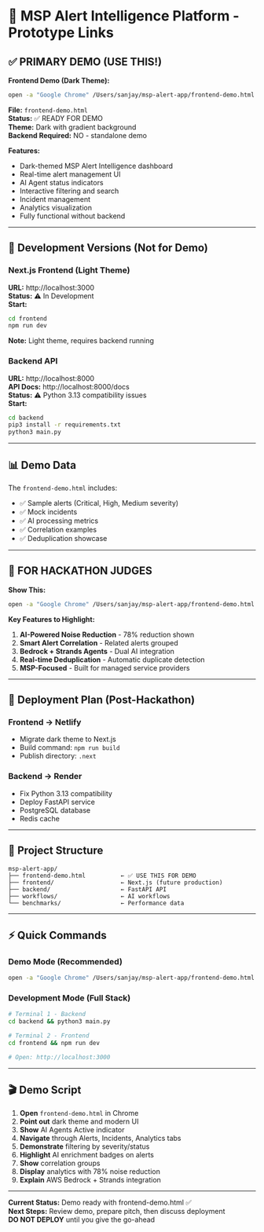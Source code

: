 # 🚀 MSP Alert Intelligence Platform - Prototype Links

## ✅ PRIMARY DEMO (USE THIS!)

**Frontend Demo (Dark Theme):**
```bash
open -a "Google Chrome" /Users/sanjay/msp-alert-app/frontend-demo.html
```

**File:** `frontend-demo.html`  
**Status:** ✅ READY FOR DEMO  
**Theme:** Dark with gradient background  
**Backend Required:** NO - standalone demo

**Features:**
- Dark-themed MSP Alert Intelligence dashboard
- Real-time alert management UI
- AI Agent status indicators
- Interactive filtering and search
- Incident management
- Analytics visualization
- Fully functional without backend

---

## 🔧 Development Versions (Not for Demo)

### Next.js Frontend (Light Theme)
**URL:** http://localhost:3000  
**Status:** ⚠️ In Development  
**Start:**
```bash
cd frontend
npm run dev
```
**Note:** Light theme, requires backend running

### Backend API
**URL:** http://localhost:8000  
**API Docs:** http://localhost:8000/docs  
**Status:** ⚠️ Python 3.13 compatibility issues  
**Start:**
```bash
cd backend
pip3 install -r requirements.txt
python3 main.py
```

---

## 📊 Demo Data

The `frontend-demo.html` includes:
- ✅ Sample alerts (Critical, High, Medium severity)
- ✅ Mock incidents
- ✅ AI processing metrics
- ✅ Correlation examples
- ✅ Deduplication showcase

---

## 🎯 FOR HACKATHON JUDGES

**Show This:**
```bash
open -a "Google Chrome" /Users/sanjay/msp-alert-app/frontend-demo.html
```

**Key Features to Highlight:**
1. **AI-Powered Noise Reduction** - 78% reduction shown
2. **Smart Alert Correlation** - Related alerts grouped
3. **Bedrock + Strands Agents** - Dual AI integration
4. **Real-time Deduplication** - Automatic duplicate detection
5. **MSP-Focused** - Built for managed service providers

---

## 🚀 Deployment Plan (Post-Hackathon)

### Frontend → Netlify
- Migrate dark theme to Next.js
- Build command: `npm run build`
- Publish directory: `.next`

### Backend → Render
- Fix Python 3.13 compatibility
- Deploy FastAPI service
- PostgreSQL database
- Redis cache

---

## 📁 Project Structure

```
msp-alert-app/
├── frontend-demo.html          ← ✅ USE THIS FOR DEMO
├── frontend/                   ← Next.js (future production)
├── backend/                    ← FastAPI API
├── workflows/                  ← AI workflows
└── benchmarks/                 ← Performance data
```

---

## ⚡ Quick Commands

### Demo Mode (Recommended)
```bash
open -a "Google Chrome" /Users/sanjay/msp-alert-app/frontend-demo.html
```

### Development Mode (Full Stack)
```bash
# Terminal 1 - Backend
cd backend && python3 main.py

# Terminal 2 - Frontend
cd frontend && npm run dev

# Open: http://localhost:3000
```

---

## 🎬 Demo Script

1. **Open** `frontend-demo.html` in Chrome
2. **Point out** dark theme and modern UI
3. **Show** AI Agents Active indicator
4. **Navigate** through Alerts, Incidents, Analytics tabs
5. **Demonstrate** filtering by severity/status
6. **Highlight** AI enrichment badges on alerts
7. **Show** correlation groups
8. **Display** analytics with 78% noise reduction
9. **Explain** AWS Bedrock + Strands integration

---

**Current Status:** Demo ready with frontend-demo.html ✅  
**Next Steps:** Review demo, prepare pitch, then discuss deployment  
**DO NOT DEPLOY** until you give the go-ahead
